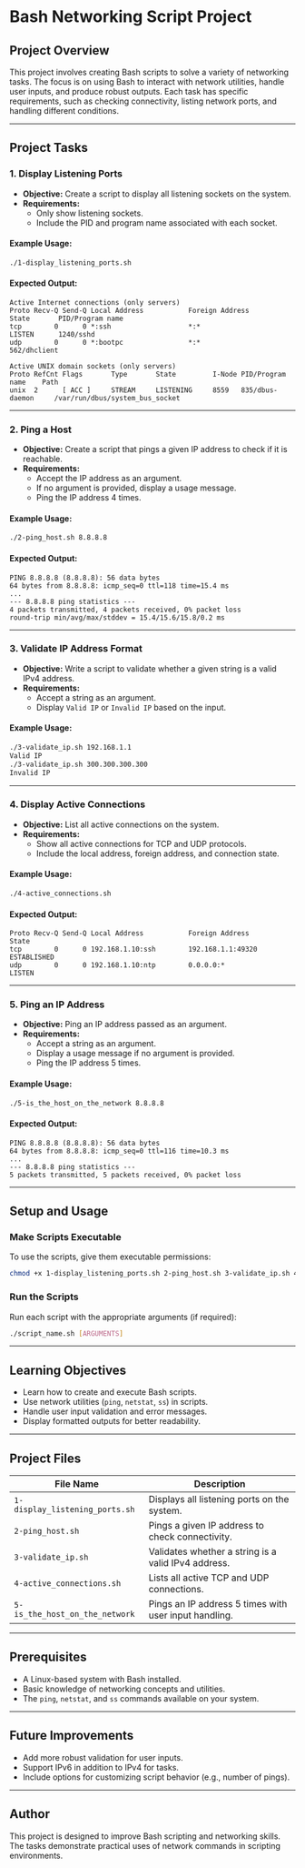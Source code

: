 
# **Bash Networking Script Project**

## **Project Overview**
This project involves creating Bash scripts to solve a variety of networking tasks. The focus is on using Bash to interact with network utilities, handle user inputs, and produce robust outputs. Each task has specific requirements, such as checking connectivity, listing network ports, and handling different conditions.

---

## **Project Tasks**

### **1. Display Listening Ports**
- **Objective:** Create a script to display all listening sockets on the system.
- **Requirements:**
  - Only show listening sockets.
  - Include the PID and program name associated with each socket.

#### **Example Usage:**
```bash
./1-display_listening_ports.sh
```

#### **Expected Output:**
```text
Active Internet connections (only servers)
Proto Recv-Q Send-Q Local Address           Foreign Address         State       PID/Program name
tcp        0      0 *:ssh                   *:*                     LISTEN      1240/sshd
udp        0      0 *:bootpc                *:*                                 562/dhclient

Active UNIX domain sockets (only servers)
Proto RefCnt Flags       Type       State         I-Node PID/Program name    Path
unix  2      [ ACC ]     STREAM     LISTENING     8559   835/dbus-daemon     /var/run/dbus/system_bus_socket
```

---

### **2. Ping a Host**
- **Objective:** Create a script that pings a given IP address to check if it is reachable.
- **Requirements:**
  - Accept the IP address as an argument.
  - If no argument is provided, display a usage message.
  - Ping the IP address 4 times.

#### **Example Usage:**
```bash
./2-ping_host.sh 8.8.8.8
```

#### **Expected Output:**
```text
PING 8.8.8.8 (8.8.8.8): 56 data bytes
64 bytes from 8.8.8.8: icmp_seq=0 ttl=118 time=15.4 ms
...
--- 8.8.8.8 ping statistics ---
4 packets transmitted, 4 packets received, 0% packet loss
round-trip min/avg/max/stddev = 15.4/15.6/15.8/0.2 ms
```

---

### **3. Validate IP Address Format**
- **Objective:** Write a script to validate whether a given string is a valid IPv4 address.
- **Requirements:**
  - Accept a string as an argument.
  - Display `Valid IP` or `Invalid IP` based on the input.

#### **Example Usage:**
```bash
./3-validate_ip.sh 192.168.1.1
Valid IP
./3-validate_ip.sh 300.300.300.300
Invalid IP
```

---

### **4. Display Active Connections**
- **Objective:** List all active connections on the system.
- **Requirements:**
  - Show all active connections for TCP and UDP protocols.
  - Include the local address, foreign address, and connection state.

#### **Example Usage:**
```bash
./4-active_connections.sh
```

#### **Expected Output:**
```text
Proto Recv-Q Send-Q Local Address           Foreign Address         State
tcp        0      0 192.168.1.10:ssh        192.168.1.1:49320       ESTABLISHED
udp        0      0 192.168.1.10:ntp        0.0.0.0:*               LISTEN
```

---

### **5. Ping an IP Address**
- **Objective:** Ping an IP address passed as an argument.
- **Requirements:**
  - Accept a string as an argument.
  - Display a usage message if no argument is provided.
  - Ping the IP address 5 times.

#### **Example Usage:**
```bash
./5-is_the_host_on_the_network 8.8.8.8
```

#### **Expected Output:**
```text
PING 8.8.8.8 (8.8.8.8): 56 data bytes
64 bytes from 8.8.8.8: icmp_seq=0 ttl=116 time=10.3 ms
...
--- 8.8.8.8 ping statistics ---
5 packets transmitted, 5 packets received, 0% packet loss
```

---

## **Setup and Usage**

### **Make Scripts Executable**
To use the scripts, give them executable permissions:
```bash
chmod +x 1-display_listening_ports.sh 2-ping_host.sh 3-validate_ip.sh 4-active_connections.sh 5-is_the_host_on_the_network
```

### **Run the Scripts**
Run each script with the appropriate arguments (if required):
```bash
./script_name.sh [ARGUMENTS]
```

---

## **Learning Objectives**
- Learn how to create and execute Bash scripts.
- Use network utilities (`ping`, `netstat`, `ss`) in scripts.
- Handle user input validation and error messages.
- Display formatted outputs for better readability.

---

## **Project Files**

| File Name                     | Description                                           |
|-------------------------------|-------------------------------------------------------|
| `1-display_listening_ports.sh`| Displays all listening ports on the system.           |
| `2-ping_host.sh`              | Pings a given IP address to check connectivity.       |
| `3-validate_ip.sh`            | Validates whether a string is a valid IPv4 address.   |
| `4-active_connections.sh`     | Lists all active TCP and UDP connections.             |
| `5-is_the_host_on_the_network`| Pings an IP address 5 times with user input handling. |

---

## **Prerequisites**
- A Linux-based system with Bash installed.
- Basic knowledge of networking concepts and utilities.
- The `ping`, `netstat`, and `ss` commands available on your system.

---

## **Future Improvements**
- Add more robust validation for user inputs.
- Support IPv6 in addition to IPv4 for tasks.
- Include options for customizing script behavior (e.g., number of pings).

---

## **Author**
This project is designed to improve Bash scripting and networking skills. The tasks demonstrate practical uses of network commands in scripting environments.
